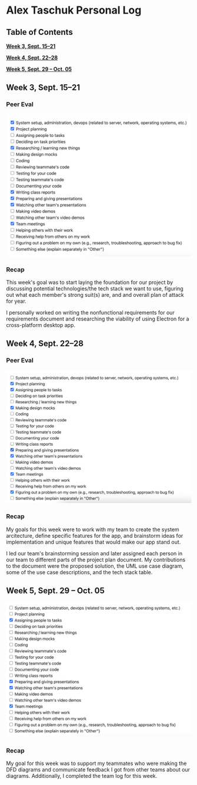 # Alex Taschuk Personal Log

## Table of Contents

**[Week 3, Sept. 15–21](#week-3-sept-1521)**

**[Week 4, Sept. 22–28](#week-4-sept-2228)**

**[Week 5, Sept. 29 – Oct. 05](#week-5-sept-29--oct-05)**

## Week 3, Sept. 15–21 

### Peer Eval
![Peer eval](./log_images/personal_log_imgs/alex/alex_week3.png)

### Recap
This week's goal was to start laying the foundation for our project by discussing potential technologies/the tech stack we want to use, figuring out what each member's strong suit(s) are, and and overall plan of attack for year.

I personally worked on writing the nonfunctional requirements for our requirements document and researching the viability of using Electron for a cross-platform desktop app.

## Week 4, Sept. 22–28

### Peer Eval

![Peer Eval](./log_images/personal_log_imgs/alex/alex_week4.png)

### Recap
My goals for this week were to work with my team to create the system arcitecture, define specific features for the app, and brainstorm ideas for implementation and unique features that would make our app stand out. 

I led our team's brainstorming session and later assigned each person in our team to different parts of the project plan document. My contributions to the document were the proposed solution, the UML use case diagram, some of the use case descriptions, and the tech stack table.

## Week 5, Sept. 29 – Oct. 05

![Peer Eval](./log_images/personal_log_imgs/alex/alex_week5.png)

### Recap
My goal for this week was to support my teammates who were making the DFD diagrams and communicate feedback I got from other teams about our diagrams. Additionally, I completed the team log for this week.